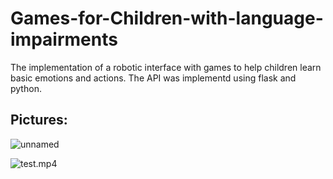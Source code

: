 # Games-for-Children-with-language-impairments

The implementation of a robotic interface with games to help children learn basic emotions and actions. The API was implementd using flask and python.

## Pictures: 
![unnamed](https://github.com/NeginAz/Games-for-Children-with-language-impairments/assets/55387698/832544f7-9dae-44a1-a546-ef46dcaadab4)



![test.mp4](https://github.com/NeginAz/Games-for-Children-with-language-impairments/assets/55387698/8e271134-36a9-44cb-9d02-8344235a32aa)

